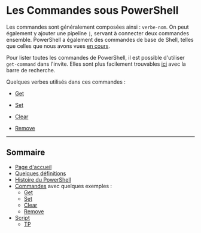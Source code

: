 # Les Commandes sous PowerShell

Les commandes sont généralement composées ainsi : `verbe-nom`. On peut également y ajouter une pipeline `|`, servant à connecter deux commandes ensemble. PowerShell a également des commandes de base de Shell, telles que celles que nous avons vues [en cours](https://github.com/kevinniel/resources/blob/master/Cours/linux/commandes_generiques.md).

Pour lister toutes les commandes de PowerShell, il est possible d'utiliser `get-command` dans l'invite. Elles sont plus facilement trouvables [ici](https://docs.microsoft.com/en-us/powershell/module/microsoft.powershell.utility/?view=powershell-7.1) avec la barre de recherche.

Quelques verbes utilisés dans ces commandes :

- [Get](https://github.com/aletrou/Cours-Linux/blob/main/cmdlet/get.md)

- [Set](https://github.com/aletrou/Cours-Linux/blob/main/cmdlet/set.md)

- [Clear](https://github.com/aletrou/Cours-Linux/blob/main/cmdlet/clear.md)

- [Remove](https://github.com/aletrou/Cours-Linux/blob/main/cmdlet/remove.md)

---------------------------------------------------------------------------
## Sommaire

* [Page d'accueil](https://github.com/aletrou/Cours-Linux/blob/main/README.md)
* [Quelques définitions](https://github.com/aletrou/Cours-Linux/blob/main/d%C3%A9finitions.md)
* [Histoire du PowerShell](https://github.com/aletrou/Cours-Linux/blob/main/histoire.md)
* [Commandes](https://github.com/aletrou/Cours-Linux/blob/main/commandes.md) avec quelques exemples :
  * [Get](https://github.com/aletrou/Cours-Linux/blob/main/cmdlet/get.md)
  * [Set](https://github.com/aletrou/Cours-Linux/blob/main/cmdlet/set.md)
  * [Clear](https://github.com/aletrou/Cours-Linux/blob/main/cmdlet/clear.md)
  * [Remove](https://github.com/aletrou/Cours-Linux/blob/main/cmdlet/remove.md)
* [Script](https://github.com/aletrou/Cours-Linux/blob/main/script.md)
  * [TP](https://github.com/aletrou/Cours-Linux/blob/main/TP/1.md)

